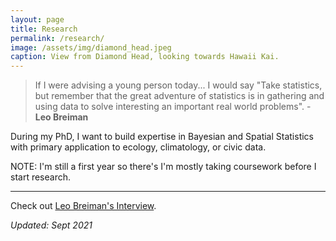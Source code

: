 ```yaml
---
layout: page
title: Research
permalink: /research/
image: /assets/img/diamond_head.jpeg
caption: View from Diamond Head, looking towards Hawaii Kai.
---
```



> If I were advising a young person today... I would say "Take statistics, but remember that the great adventure of statistics is in gathering and using data to solve interesting an important real world problems".  - **Leo Breiman**

During my PhD, I want to build expertise in Bayesian and Spatial Statistics with primary application to ecology, climatology, or civic data.

NOTE: I'm still a first year so there's I'm mostly taking coursework before I start research.


*** 
Check out [Leo Breiman's Interview](https://projecteuclid.org/download/pdf_1/euclid.ss/1009213290).

*Updated: Sept 2021*
